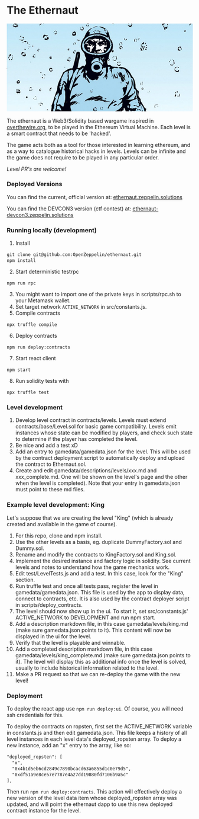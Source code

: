 # The Ethernaut

![ethernaut](./public/imgs/bann.jpeg)

<p>The ethernaut is a Web3/Solidity based wargame inspired in <a href="https://overthewire.org" target="_blank" rel="noopener noreferred">overthewire.org</a>, to be played in the Ethereum Virtual Machine. Each level is a smart contract that needs to be 'hacked'.</p>

The game acts both as a tool for those interested in learning ethereum, and as a way to catalogue historical hacks in levels. Levels can be infinite and the game does not require to be played in any particular order.

*Level PR's are welcome!*

### Deployed Versions

You can find the current, official version at:
[ethernaut.zeppelin.solutions](https://ethernaut.zeppelin.solutions)

You can find the DEVCON3 version (ctf contest) at:
[ethernaut-devcon3.zeppelin.solutions](https://ethernaut-devcon3.zeppelin.solutions)

### Running locally (development)

1. Install
```
git clone git@github.com:OpenZeppelin/ethernaut.git
npm install
```
2. Start deterministic testrpc
```
npm run rpc
```
3. You might want to import one of the private keys in scripts/rpc.sh to your Metamask wallet.
4. Set target network `ACTIVE_NETWORK` in src/constants.js.
5. Compile contracts
```
npx truffle compile
```
6. Deploy contracts
```
npm run deploy:contracts
```
7. Start react client
```
npm start
```
8. Run solidity tests with
```
npx truffle test
```

### Level development

1. Develop level contract in contracts/levels. Levels must extend contracts/base/Level.sol for basic game compatibility. Levels emit instances whose state can be modified by players, and check such state to determine if the player has completed the level.
2. Be nice and add a test xD
3. Add an entry to gamedata/gamedata.json for the level. This will be used by the contract deployment script to automatically deploy and upload the contract to Ethernaut.sol.
4. Create and edit gamedata/descriptions/levels/xxx.md and xxx_complete.md. One will be shown on the level's page and the other when the level is completed). Note that your entry in gamedata.json must point to these md files.

### Example level development: King

Let's suppose that we are creating the level "King" (which is already created and available in the game of course).

1. For this repo, clone and npm install.
2. Use the other levels as a basis, eg. duplicate DummyFactory.sol and Dummy.sol.
3. Rename and modify the contracts to KingFactory.sol and King.sol.
4. Implement the desired instance and factory logic in solidity. See current levels and notes to understand how the game mechanics work.
5. Edit test/LevelTests.js and add a test. In this case, look for the "King" section.
6. Run truffle test and once all tests pass, register the level in gamedata/gamedata.json. This file is used by the app to display data, connect to contracts, etc. It is also used by the contract deployer script in scripts/deploy_contracts.
7. The level should now show up in the ui. To start it, set src/constants.js' ACTIVE_NETWORK to DEVELOPMENT and run npm start.
8. Add a description markdown file, in this case gamedata/levels/king.md (make sure gamedata.json points to it). This content will now be displayed in the ui for the level.
9. Verify that the level is playable and winnable.
10. Add a completed description markdown file, in this case gamedata/levels/king_complete.md (make sure gamedata.json points to it). The level will display this as additional info once the level is solved, usually to include historical information related to the level.
11. Make a PR request so that we can re-deploy the game with the new level!

### Deployment

To deploy the react app use `npm run deploy:ui`. Of course, you will need ssh credentials for this.

To deploy the contracts on ropsten, first set the ACTIVE_NETWORK variable in constants.js and then edit gamedata.json. This file keeps a history of all level instances in each level data's deployed_ropsten array. To deploy a new instance, add an "x" entry to the array, like so:

```
"deployed_ropsten": [
  "x",
  "0x4b1d5eb6cd2849c7890bcacd63a6855d1c0e79d5",
  "0xdf51a9e8ce57e7787e4a27dd19880fd7106b9a5c"
],
```

Then run `npm run deploy:contracts`. This action will effectively deploy a new version of the level data item whose deployed_ropsten array was updated, and will point the ethernaut dapp to use this new deployed contract instance for the level.
